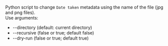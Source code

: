 Python script to change `Date taken` metadata using the name of the file (jpg and png files).  
Use arguments:  
 - --directory (default: current directory)  
 - --recursive (false or true; default false)  
 - --dry-run (false or true; default true)  
